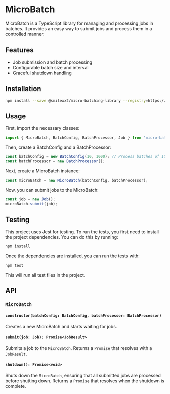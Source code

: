 # MicroBatch

MicroBatch is a TypeScript library for managing and processing jobs in batches. It provides an easy way to submit jobs and process them in a controlled manner.

## Features

- Job submission and batch processing
- Configurable batch size and interval
- Graceful shutdown handling

## Installation

```bash
npm install --save @smilexx2/micro-batching-library --registry=https://npm.pkg.github.com
```

## Usage

First, import the necessary classes:

```javascript
import { MicroBatch, BatchConfig, BatchProcessor, Job } from 'micro-batch';
```

Then, create a BatchConfig and a BatchProcessor:

```javascript
const batchConfig = new BatchConfig(10, 1000); // Process batches of 10 jobs every 1000ms
const batchProcessor = new BatchProcessor();
```

Next, create a MicroBatch instance:

```javascript
const microBatch = new MicroBatch(batchConfig, batchProcessor);
```

Now, you can submit jobs to the MicroBatch:

```javascript
const job = new Job();
microBatch.submit(job);
```

## Testing

This project uses Jest for testing. To run the tests, you first need to install the project dependencies. You can do this by running:

```bash
npm install
```

Once the dependencies are installed, you can run the tests with:

```bash
npm test
```

This will run all test files in the project.

## API

### `MicroBatch`

#### `constructor(batchConfig: BatchConfig, batchProcessor: BatchProcessor)`

Creates a new MicroBatch and starts waiting for jobs.

#### `submit(job: Job): Promise<JobResult>`

Submits a job to the `MicroBatch`. Returns a `Promise` that resolves with a `JobResult`.

#### `shutdown(): Promise<void>`

Shuts down the `MicroBatch`, ensuring that all submitted jobs are processed before shutting down. Returns a `Promise` that resolves when the shutdown is complete.
